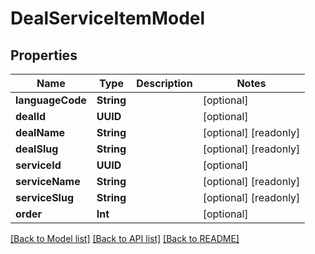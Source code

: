 # DealServiceItemModel

## Properties
Name | Type | Description | Notes
------------ | ------------- | ------------- | -------------
**languageCode** | **String** |  | [optional] 
**dealId** | **UUID** |  | [optional] 
**dealName** | **String** |  | [optional] [readonly] 
**dealSlug** | **String** |  | [optional] [readonly] 
**serviceId** | **UUID** |  | [optional] 
**serviceName** | **String** |  | [optional] [readonly] 
**serviceSlug** | **String** |  | [optional] [readonly] 
**order** | **Int** |  | [optional] 

[[Back to Model list]](../README.md#documentation-for-models) [[Back to API list]](../README.md#documentation-for-api-endpoints) [[Back to README]](../README.md)


